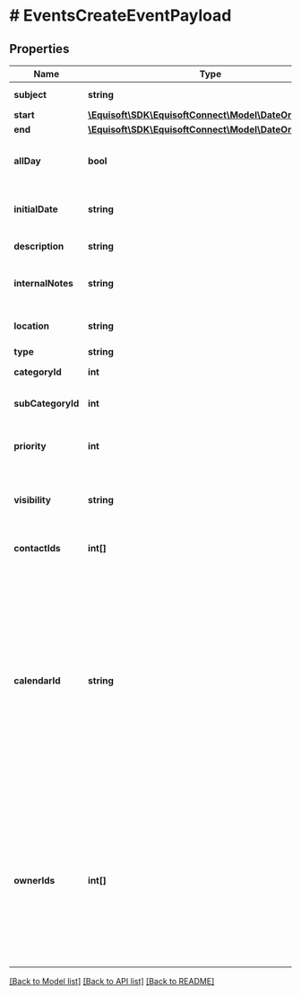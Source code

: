# # EventsCreateEventPayload

## Properties

Name | Type | Description | Notes
------------ | ------------- | ------------- | -------------
**subject** | **string** | Subject/Title of the Event. |
**start** | [**\Equisoft\SDK\EquisoftConnect\Model\DateOrDateTime**](DateOrDateTime.md) |  |
**end** | [**\Equisoft\SDK\EquisoftConnect\Model\DateOrDateTime**](DateOrDateTime.md) |  | [optional]
**allDay** | **bool** | Indicate if the event is an all-day event or a timed event. |
**initialDate** | **string** | Date the Event was initially scheduled. As defined by full-date - RFC3339 | [optional]
**description** | **string** | Public description of the Event. | [optional]
**internalNotes** | **string** | Internal notes on the Event. Not synced on remote sources. | [optional]
**location** | **string** | Location of the event in free-text form. | [optional]
**type** | **string** | Event type | [optional]
**categoryId** | **int** | ID of the field value to use as category. | [optional]
**subCategoryId** | **int** | ID of the field value to use as sub-category. | [optional]
**priority** | **int** | Importance/Priority of an event or task. 5 is the most important. | [optional]
**visibility** | **string** | Confidentiality level of the Event (private or not). [NORMAL, PRIVATE] | [optional]
**contactIds** | **int[]** | Allow to link the event to one or many contacts. | [optional]
**calendarId** | **string** | Calendar the Event will be created for. A numerical ID returned by listCalendars. The string &#x60;primary&#x60; for the current connected user primary (&#39;TODO&#39;) calendar. The string &#x60;completed&#x60; for the current connected user completed (&#39;DONE&#39;) calendar. The &#x60;calendarId&#x60; parameter can&#39;t be used with the &#x60;ownerId&#x60; parameter. | [optional]
**ownerIds** | **int[]** | For local legacy events, &#x60;ownerIds&#x60; can be used instead of calendarId to create an Event for many user at once. Cannot be used with &#x60;calendarId&#x60;. Cannot be used for users with remote calendar (Exchange, Office365, Outlook.com). | [optional]

[[Back to Model list]](../../README.md#models) [[Back to API list]](../../README.md#endpoints) [[Back to README]](../../README.md)
